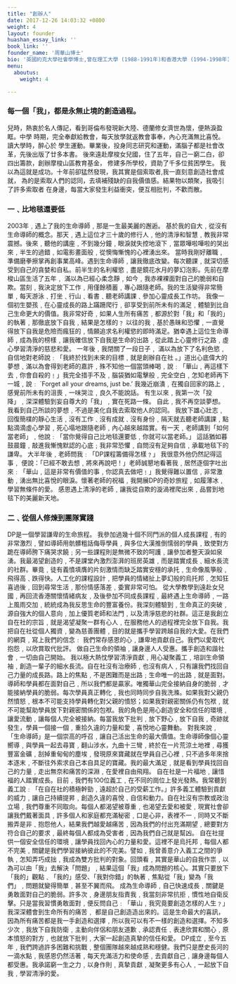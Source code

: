 ```yaml
---
title: "創辦人"
date: 2017-12-26 14:03:32 +0800
weight: 4
layout: founder
huashan_essay_link: ''
book_link: ''
founder_name: '周華山博士'
bio: '英國約克大學社會學博士,曾在理工大學 (1988-1991年)和香港大學 (1994-1998年)教授社會學與心理分析,著書30本。1999年,到雲南山區「女兒國」生活了五年,進行學術研究,返港後在一間情緒病友協會擔任總幹事。周華山擁有心理劇治療、情緒治理、家庭治療、催眠治療等專業訓練證書;2006年創辦自在社,2013年成為自在社全職義務導師,2014年與數位身心靈前輩發起身心靈平台。'
menu:
  aboutus:
    weight: 4

---
```


### 每一個「我」，都是永無止境的創造過程。

兒時，熱衷於名人傳記，看到哥倫布發現新大陸、德蘭修女濟世為懷，便熱淚盈眶。中學 時期，完全奉獻給教會，每天放學就返教會事奉，內心充滿無比喜悅。讀大學時，醉心於 學生運動。畢業後，投身同志研究和運動，滿腦子都是社會改革，先後出版了廿多本書。 後來遠赴摩梭女兒國，住了五年，自己一窮二白，卻四出籌款，創辦摩梭山區教育基金，
修建多所學校，資助了千多位貧困學生。 我以為這就是成功。十年前卻猛然發現，我其實是個索取者,我一直刻意創造社會成就， 為的是索取人們的認同，去填補殘缺的自我價值感。結果物以類聚，我吸引了許多索取者 在身邊，每當大家發生利益衝突，便互相批判，不歡而散。

### 一﹑比地毯還要低

2003年﹐遇上了我的生命導師﹐那是一生最美麗的邂逅。 基於我的自大﹐從沒有生命導師的概念。那天﹐遇上這位才三十歲的修行人﹐他的清淨和智慧﹐教我非常震撼。後來﹐聽他的講座﹐不到幾分鐘﹐眼淚就失控地滾下﹐當眾嘩啦嘩啦的哭出來﹐半生的過錯﹐如電影畫面般﹐從懊悔慚愧的心裡湧出來。
當時我剛好離職﹐準備磨拳擦掌再創事業高峰。遇到生命導師﹐讓我徹底改變。每次聽課﹐就深切感受到自己的貪婪和自私。前半生的名利權慾﹐盡是鏡花水月的夢幻泡影。先前在摩梭山區生活了五年﹐ 滿以為已經心柔念靜﹐如今﹐我赤裸裸面對自己的脆弱和自欺。當刻﹐我決定放下工作﹐用僅餘積蓄﹐專心跟隨老師。我的生活變得非常簡單﹐每天游泳﹑打坐﹑行山﹑看書﹑聽老師講課﹑參加心靈成長工作坊。
我像一個初生嬰孩﹐在心靈成長的路上蹣跚爬行﹐卻享受到前所未有的滿足﹐體驗到比自己生命更大的價值。我非常好奇﹐如果人生所有痛苦﹐都源於對「我」和「我的」的執著﹐那徹底放下自我﹐結果是怎樣的﹖ 以往的我﹐基於愚昧和恐懼﹐一直覺得放下自我是危險而瘋狂的﹐情願追求名利權慾的即時滿足。猶幸遇上這位生命導師﹐成為我的榜樣﹐讓我確信放下自我是生命的出路﹐從此踏上心靈修行之路﹐虛心學習清淨的慈悲和愛。
一年後﹐我閉關了一段日子﹐ 滿以為放下了名利色慾﹐自信地對老師說﹕「我終於找到未來的目標﹐就是創辦自在社 。」道出心底偉大的夢想﹐滿以為會得到老師的嘉許﹐殊不知他一個當頭棒喝﹐說﹕「華山﹐再這樣下去﹐你會自殺的﹗」我完全措手不及﹐腦袋猶如電擊般﹐完全空白﹐怎知老師再下一城﹐說﹕
`Forget all your dreams, just be.’ 我幾近崩潰﹐在獨自回家的路上﹐感覺前所未有的沮喪﹐一味哭泣﹐良久不能說話。 有生以來﹐我第一次「投降」﹐深深體驗到妄自尊大的「我」﹐實在死路一條。 自此﹐我不再空談夢想。我看到自己所談的夢想﹐不過是美化自我去索取他人的認同。
我放下雄心壯志﹐回復簡樸的靜心生活﹐沒有工作﹑沒有成就﹑沒有身份﹐隔天就去聽老師講課﹐點點滴滴虛心學習﹐死心塌地跟隨老師﹐內心越來越踏實。有一天﹐老師講到「如何當老師」﹐他說﹕「當你覺得自己比地毯還要低﹐你就可以當老師。」 這話猶如暮鼓晨鐘﹐敲進我慚愧默認的心底﹔我非常恐懼﹐自問沒有足夠自信﹐承載地毯下的謙卑。
大半年後﹐老師問我﹕「DP課程籌備得怎樣﹖」 我很意外他仍然記得這事﹐ 便說：「已經不敢去想﹐將來再說吧！」老師誠懇地看著我﹐居然逐個字吐出來﹕「華山﹐這是非常有價值的事﹐你認真去做吧﹗」我覺得難以置信﹐非常激動﹐湧出無比喜悅的眼淚。懷著老師的祝福﹐我開展DP的奇妙旅程﹐如履薄冰﹐學習無條件的愛。
感恩遇上清淨的老師﹐讓我從自欺的漩渦裡爬出來﹐品嘗到地毯下的美麗新天地。


### 二﹑從個人修煉到團隊實踐

DP是一個學習謙卑的生命旅程。 我參加過幾十個不同門派的個人成長課程﹐有的非常激烈﹐譬如導師用骯髒粗話侮辱學員﹐與多位大漢推倒懦弱的學員﹐致使對方跪在導師胯下痛哭求饒﹔另一些課程則是無微不致的呵護﹐讓參加者整天淚如泉湧。我最渴望創造的﹐不是課堂內激烈澎湃的班房英雄﹐而是踏實成長﹑細水長流的社群。畢竟﹐徒有義憤填膺的片刻激情而缺乏踏實安穩的承托﹐生命像風箏般﹐飛得高﹑跌得快。人工化的課程設計﹐把學員的情緒扯上夢幻般的烏托邦﹐怎知狂喜過後﹐回到尋常生活﹐那份情感落差﹐委實非常可怕。
從大學教學到遠赴女兒國﹐再回流香港關懷情緒病友﹐及後參加不同成長課程﹐最終遇上生命導師﹐一路上風雨交加﹐統統成為我反思生命的豐富養份。我深刻體驗到﹐生命真正的突破﹐源自強大的個人意向﹐加上優質老師和法門﹐以及清淨慈悲的社群。這正是我創立自在社的宗旨﹐就是渴望凝聚一群有心人﹐在服務他人的過程裡完全放下自我。我把自在社從個人獨資﹐變為慈善團體﹐目的就是攜手學習跨越自我的大愛。在我們的網頁﹐寫上我們的信念﹕
我們常存感恩的心﹐謙卑地貢獻自己。我們以愛取代抱怨﹐以欣賞取代批評。 做自己生命的領袖﹐讓身邊人人受惠。攜手創造和諧社會﹐一切由自己開始。 我以極大熱忱學習清淨貢獻﹐用心凝聚義工﹐培訓生命領袖﹐創造一輩子的細水長流。自在社沒有治療師﹐也沒有病人﹐只有讓我們找回自己力量的成長路。路上的焦點﹐不是困難而是出路﹔生命唯一的出路﹐就是面對。導師和學員都在面對自己﹐所以我們都是贏家。唯獨華山完全接納自身的脆弱﹐才能接納學員的脆弱。每次學員真正轉化﹐我也同時同步自我洗滌。如果我對父親仍然憤怒﹐根本不可能支持學員轉化對父親的憤怒；如果我對親密關係仍有包袱﹐就不可能幫助學員放下對親密關係的包袱。我的角色是用心創造安全和信任的環境﹐讓愛流動﹐讓每個人完全被接納。每當我放下批判﹐放下野心﹐放下自我﹐奇跡就發生，學員一個接一個﹐重拾久違的力量和愛﹐喜悅地心靈舞動。
對我來說﹐「生命導師」是一個崇高的呼召﹐讓自己活出生命的最大價值。生命導師像個心靈嚮導﹐與學員一起去尋寶﹐翻山涉水，九曲十三彎﹐終於在一片荒涼土地裡﹐尋獲豐富金礦﹐刮掉重甸甸的塵埃﹐發現原來寶藏就在學員自己心裡﹐只不過多年來捨本逐末﹐不斷往外索求自己本自具足的寶藏。我的最大滿足﹐就是看到學員找回自己的力量﹐走出無奈和痛苦的深淵﹐在愛裡自由飛翔。
自在社是一片福地﹐讓惜福的人踏實成長。目前﹐我們有100位義工﹐在不同的崗位上發光發熱。我常聽到義工說﹕「在自在社的積極幹勁﹐遠超於自己的受薪工作。」許多義工體驗到貢獻的威力﹐讓自己持續提昇﹐創造久違的喜悅﹑自信和動力。自在社沒有宗教或政治立場﹐我們尊重不同取向。每個人都渴望被尊重﹐也渴望去愛和被愛﹐現實社會卻讓我們戴著面具﹐許多個人和家庭都充滿秘密﹐口是心非，表裡不一﹐同時又不斷搬弄是非﹑抱怨他人，結果我們越愛越痛苦﹐因為我們的付出充滿期望﹐總要對方符合自己的要求﹐最終每個人都成為受害者﹐因為我們自己就是幫凶。
自在社提供一個安全信任的環境﹐讓學員找回內心的力量和愛。這裡不是烏托邦﹐每個人都不完美﹐關鍵是我們學習接納彼此的不完美。譬如﹐我曾善意介入義工之間的爭執﹐怎知弄巧成拙﹐我成為雙方批判的對象。回頭看﹐其實是華山的自我作祟﹐以為可以由「我」去解決「問題」﹐結果這個「我」成為問題的核心。其實只要放下「我的」觀點﹑「我的」感受、「我對你錯」的執著﹐焦點從「我」變為「我們」﹐問題就變得簡單﹐甚至不翼而飛。
成為生命導師﹐自己快速成長﹐關鍵是勇敢面對自己的脆弱。許多次﹐身邊朋友指責我﹐我當刻非常抗拒﹐慣性地自衛反擊。只是當我習慣勇敢面對﹐便反問自己﹕「華山﹐我究竟要創造怎樣的人生﹖」我深深體會到生命所有的痛苦﹐ 都是自己創造造出來的。這是生命最大的喜訊，因為所有痛苦都是我一手創造和選擇﹐所以我可以有不一樣的創造和選擇。不知多少次﹐我放下自我防衛﹐主動向伴侶和朋友道歉﹑承認責任﹑表達欣賞和關心﹐原本憤怒的對方﹐也就放下批判﹐大家一起創造真摯的信任和愛。
DP成立﹐至今五年﹐我們跨過許多困難和挑戰﹐整個團隊越來越成熟和穩健。我們只是歷史長河的一滴水點﹐我感恩仍然活著﹐每天充滿活力和使命感﹐去貢獻自己﹐讓身邊每個人都受惠。我承諾窮一生之力﹐以身作則﹐真摯貢獻﹐凝聚更多有心人﹐一起放下自我﹐學習清淨的愛。

<!-- <p data-pm-context="\[\]"><strong>2018：比地毯還要低                              周華山</strong></p>

<p>永不忘記2005年初，閉關半年，滿以為放下名利權色，便對老師說：「我終於找到夢想，就是創辦DP 。」殊不知，老師當頭棒喝：「華山，再這下去，你會自殺！」我像被電極般，腦袋空白，眼淚不斷滾下來。回家路上，虛脫發獃，良久不能說話，慚愧自身的虛偽，常以偉大夢想，自欺欺人，去索取別人認同。</p>

<p>從此，放下雄心壯志，每天靜心，儉樸生活，參加療癒課程，經常聽老師講課，赤裸裸面對自身脆弱，跟隨老師教誨，一門深入，複雜事情簡單做，簡單事情重復做。</p>

<p>有一天，老師對我說：「當覺得比地毯還要低，便可以當老師，那是真正的自信！」這猶如獅子哮，醍醐灌頂，滲進我慚愧默認的心底！地毯已經卑微，難道真要徹底摧毀自我！？</p>

<p>大半年後，老師問：「DP進展如何？」我說「已經被你摧毀了！」老師竟盯著我，逐字吐出：「DP很有價值，你認真去做吧！」懷著老師的祝福，便創辦DP。</p>

<p>2006年9月6日，DP首課，我浮誇焦躁、錯繆百出，好些學員從此消失。DP第一年，收生不足、團隊雜亂，挫敗連連，友人直言：「華山你不是好領袖，根本不懂團隊，DP遲早關門！」他一針見血，道出問題癥結。</p>

<p>痛定思痛，狠下苦功，謙卑謙卑再謙卑，銘記老師訓誨：I could be all wrong！</p>

<p>感恩上蒼眷顧，讓我以極大熱忱，學習清淨貢獻，默默成長。最大的滿足，是看到學員走出痛苦深淵，重拾久違的力量，在愛裡自由飛翔。DP沒有治療師，也沒有病人，因為導師和學員同樣面對自己。每當學員轉化，我也同步自我洗滌，心靈舞動，在貢獻他人中，找到比自己生命更大的價值。</p>

<p>生命導師，其實是崇高呼召，像個心靈嚮導，與學員一起尋寶，翻山涉水，九曲十三彎，終於在荒涼土地，尋獲金礦，刮掉重甸甸的塵埃，發現寶藏竟就是自己，只不過多年來捨本逐末，往外索求本自具足的寶藏。</p>

<p>能夠凝聚眾多香港人，成為生命工作者，自我修鍊和淨化，攜手貢獻社會，是我生最大福氣。</p>

<p>義無反顧、無忘初衷。</p> -->